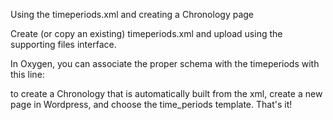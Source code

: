 Using the timeperiods.xml and creating a Chronology page


Create (or copy an existing) timeperiods.xml and upload using the supporting files interface.

In Oxygen, you can associate the proper schema with the timeperiods with this line:

<?xml-model href="https://www.primarysourcecoop.org/publications/pub/schema/timeperiods.rng" type="application/xml" schematypens="http://relaxng.org/ns/structure/1.0"?>


to create a Chronology that is automatically built from the xml, create a new page in Wordpress, and choose the time_periods template. That's it!